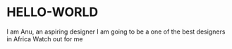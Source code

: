 # HELLO-WORLD

I am Anu, an aspiring designer
I am going to be a one of the best designers in Africa 
Watch out for me 
